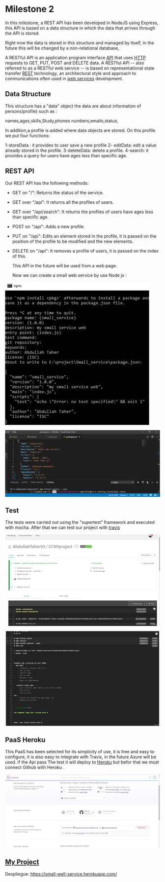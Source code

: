 # Milestone 2
In this milestone, a REST API has been developed in NodeJS using Express, this API is based on a data structure in which the data that arrives through the API is stored.

Right now the data is stored in this structure and managed by itself, in the future this will be changed by a non-relational database,

A RESTful API is an application program interface [API](https://searchmicroservices.techtarget.com/definition/application-program-interface-API) that uses [HTTP](https://searchwindevelopment.techtarget.com/definition/HTTP) requests to GET, PUT, POST and DELETE data.
A RESTful API -- also referred to as a RESTful web service -- is based on representational state transfer [REST](https://searchmicroservices.techtarget.com/definition/REST-representational-state-transfer) technology, an architectural style and approach to communications often used in [web services](https://searchmicroservices.techtarget.com/definition/Web-services-application-services) development.



## Data Structure

This structure has a "data" object the data are about information of persons(profile) such as :

names,ages,skills,Study,phones numbers,emails,status,

In addition,a profile is added where data objects are stored.
On this profile we put four functions:

1-storeData : it provides to user save a new profile
2- editData: edit a value already stored in the profile.
3-deleteData: delete a profile.
4-search: it provides a query for users have ages less than specific age.

## REST API

  Our REST API has the following methods:
  * GET on "/": Returns the status of the service.
  * GET over "/api": It returns all the profiles of users.
  * GET over "/api/search": It returns the profiles of users have ages less than specific age.
  * POST on "/api": Adds a new profile.
  * PUT on "/api": Edits an element stored in the profile, it is passed on the position of the profile to be modified and the new elements.
  * DELETE on "/api": It removes a profile of users, it is passed on the index of this.

    This API in the future will be used from a web page.


     Now we can create a small web service by use Node js :


![Computación nube](https://github.com/AbdullahTaher93/CCMYproject/blob/master/docs/image/npm%20init.png)


![Computación nube](https://github.com/AbdullahTaher93/CCMYproject/blob/master/docs/image/npm%20--save%20inst.png)




## Test

The tests were carried out using the "supertest" framework and executed with mocha.
After that we can test our project with [travis](https://travis-ci.org)




![Computación nube](https://github.com/AbdullahTaher93/CCMYproject/blob/master/docs/image/trivas1.png)



![Computación nube](https://github.com/AbdullahTaher93/CCMYproject/blob/master/docs/image/trivas2.png)


 


## PaaS Heroku

This PaaS has been selected for its simplicity of use, it is free and easy to configure, it is also easy to integrate with Travis, in the future Azure will be used.
if the Api pass The test it will  deploy to [Heroku](https://Heroku.com) but befor that we must connect Github with Heroku .



 ![Computación nube](https://github.com/AbdullahTaher93/CCMYproject/blob/master/docs/image/heroku.png) 












## [My Project](https://abdullahtaher93.github.io/CCMYproject/)

Despliegue: https://small-well-service.herokuapp.com/
